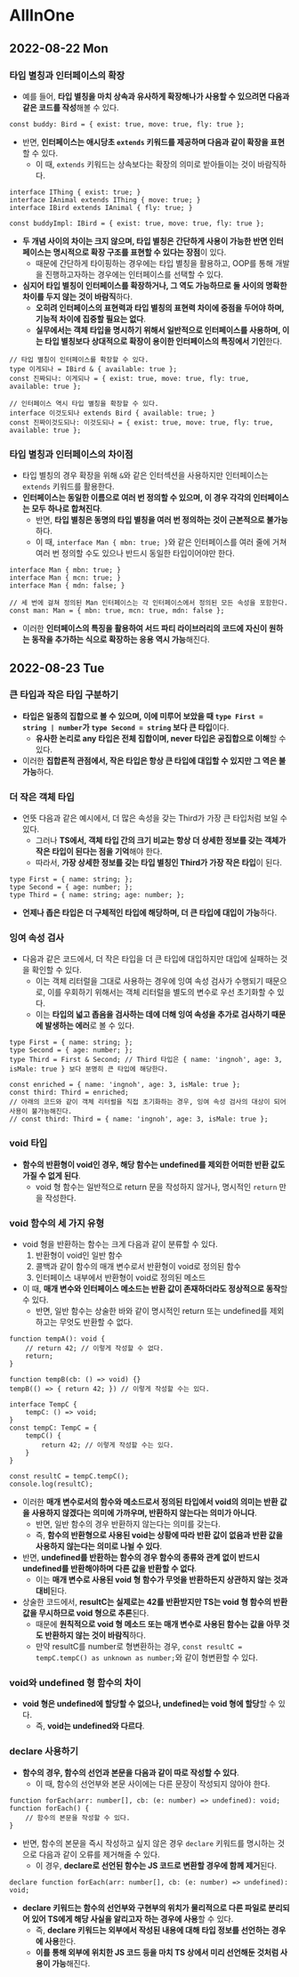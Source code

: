 # AllInOne
## 2022-08-22 Mon
### 타입 별칭과 인터페이스의 확장
* 예를 들어, **타입 별칭을 마치 상속과 유사하게 확장해나가 사용할 수 있으려면 다음과 같은 코드를 작성**해볼 수 있다.
```
const buddy: Bird = { exist: true, move: true, fly: true };
```
* 반면, **인터페이스는 애시당초 `extends` 키워드를 제공하며 다음과 같이 확장을 표현**할 수 있다.
  * 이 때, `extends` 키워드는 상속보다는 확장의 의미로 받아들이는 것이 바람직하다.
```
interface IThing { exist: true; }
interface IAnimal extends IThing { move: true; }
interface IBird extends IAnimal { fly: true; }

const buddyImpl: IBird = { exist: true, move: true, fly: true };
```
* **두 개념 사이의 차이는 크지 않으며, 타입 별칭은 간단하게 사용이 가능한 반면 인터페이스는 명시적으로 확장 구조를 표현할 수 있다는 장점**이 있다.
  * 때문에 간단하게 타이핑하는 경우에는 타입 별칭을 활용하고, OOP를 통해 개발을 진행하고자하는 경우에는 인터페이스를 선택할 수 있다.
* **심지어 타입 별칭이 인터페이스를 확장하거나, 그 역도 가능하므로 둘 사이의 명확한 차이를 두지 않는 것이 바람직**하다.
  * **오히려 인터페이스의 표현력과 타입 별칭의 표현력 차이에 중점을 두어야 하며, 기능적 차이에 집중할 필요는 없다**.
  * **실무에서는 객체 타입을 명시하기 위해서 일반적으로 인터페이스를 사용하며, 이는 타입 별칭보다 상대적으로 확장이 용이한 인터페이스의 특징에서 기인**한다. 
```
// 타입 별칭이 인터페이스를 확장할 수 있다.
type 이게되나 = IBird & { available: true };
const 진짜되나: 이게되나 = { exist: true, move: true, fly: true, available: true };

// 인터페이스 역시 타입 별칭을 확장할 수 있다.
interface 이것도되나 extends Bird { available: true; }
const 진짜이것도되나: 이것도되나 = { exist: true, move: true, fly: true, available: true };
```

### 타입 별칭과 인터페이스의 차이점
* 타입 별칭의 경우 확장을 위해 `&`와 같은 인터섹션을 사용하지만 인터페이스는 `extends` 키워드를 활용한다.
* **인터페이스는 동일한 이름으로 여러 번 정의할 수 있으며, 이 경우 각각의 인터페이스는 모두 하나로 합쳐진다**.
  * 반면, **타입 별칭은 동명의 타입 별칭을 여러 번 정의하는 것이 근본적으로 불가능**하다.
  * 이 때, `interface Man { mbn: true; }`와 같은 인터페이스를 여러 줄에 거쳐 여러 번 정의할 수도 있으나 반드시 동일한 타입이어야만 한다.
```
interface Man { mbn: true; }
interface Man { mcn: true; }
interface Man { mdn: false; }

// 세 번에 걸쳐 정의된 Man 인터페이스는 각 인터페이스에서 정의된 모든 속성을 포함한다.
const man: Man = { mbn: true, mcn: true, mdn: false };
```
* 이러한 **인터페이스의 특징을 활용하여 서드 파티 라이브러리의 코드에 자신이 원하는 동작을 추가하는 식으로 확장하는 응용 역시 가능**해진다.

## 2022-08-23 Tue
### 큰 타입과 작은 타입 구분하기
* **타입은 일종의 집합으로 볼 수 있으며, 이에 미루어 보았을 때 `type First = string | number`가 `type Second = string` 보다 큰 타입**이다.
  * **유사한 논리로 any 타입은 전체 집합이며, never 타입은 공집합으로 이해**할 수 있다.
* 이러한 **집합론적 관점에서, 작은 타입은 항상 큰 타입에 대입할 수 있지만 그 역은 불가능**하다.

### 더 작은 객체 타입
* 언뜻 다음과 같은 예시에서, 더 많은 속성을 갖는 Third가 가장 큰 타입처럼 보일 수 있다.
  * 그러나 **TS에서, 객체 타입 간의 크기 비교는 항상 더 상세한 정보를 갖는 객체가 작은 타입이 된다는 점을 기억**해야 한다.
  * 따라서, **가장 상세한 정보를 갖는 타입 별칭인 Third가 가장 작은 타입**이 된다.
```
type First = { name: string; };
type Second = { age: number; };
type Third = { name: string; age: number; };
```
* **언제나 좁은 타입은 더 구체적인 타입에 해당하며, 더 큰 타입에 대입이 가능**하다.

### 잉여 속성 검사
* 다음과 같은 코드에서, 더 작은 타입을 더 큰 타입에 대입하지만 대입에 실패하는 것을 확인할 수 있다.
  * 이는 객체 리터럴을 그대로 사용하는 경우에 잉여 속성 검사가 수행되기 때문으로, 이를 우회하기 위해서는 객체 리터럴을 별도의 변수로 우선 초기화할 수 있다.
  * 이는 **타입의 넓고 좁음을 검사하는 데에 더해 잉여 속성을 추가로 검사하기 때문에 발생하는 에러**로 볼 수 있다.
```
type First = { name: string; };
type Second = { age: number; };
type Third = First & Second; // Third 타입은 { name: 'ingnoh', age: 3, isMale: true } 보다 분명히 큰 타입에 해당한다. 

const enriched = { name: 'ingnoh', age: 3, isMale: true };
const third: Third = enriched;
// 아래의 코드와 같이 객체 리터럴을 직접 초기화하는 경우, 잉여 속성 검사의 대상이 되어 사용이 불가능해진다.
// const third: Third = { name: 'ingnoh', age: 3, isMale: true };
```

### void 타입
* **함수의 반환형이 void인 경우, 해당 함수는 undefined를 제외한 어떠한 반환 값도 가질 수 없게 된다**.
  * void 형 함수는 일반적으로 return 문을 작성하지 않거나, 명시적인 `return` 만을 작성한다.

### void 함수의 세 가지 유형
* void 형을 반환하는 함수는 크게 다음과 같이 분류할 수 있다.
  1. 반환형이 void인 일반 함수
  2. 콜백과 같이 함수의 매개 변수로서 반환형이 void로 정의된 함수
  3. 인터페이스 내부에서 반환형이 void로 정의된 메소드
* 이 때, **매개 변수와 인터페이스 메소드는 반환 값이 존재하더라도 정상적으로 동작**할 수 있다.
  * 반면, 일반 함수는 상술한 바와 같이 명시적인 return 또는 undefined를 제외하고는 무엇도 반환할 수 없다.
```
function tempA(): void {
    // return 42; // 이렇게 작성할 수 없다.
    return;
}

function tempB(cb: () => void) {}
tempB(() => { return 42; }) // 이렇게 작성할 수는 있다.

interface TempC {
    tempC: () => void;
}
const tempC: TempC = {
    tempC() {
        return 42; // 이렇게 작성할 수는 있다.
    }
}

const resultC = tempC.tempC();
console.log(resultC);
```
* 이러한 **매개 변수로서의 함수와 메소드로서 정의된 타입에서 void의 의미는 반환 값을 사용하지 않겠다는 의미에 가까우며, 반환하지 않는다는 의미가 아니다**.
  * 반면, 일반 함수의 경우 반환하지 않는다는 의미를 갖는다.
  * 즉, **함수의 반환형으로 사용된 void는 상황에 따라 반환 값이 없음과 반환 값을 사용하지 않는다는 의미로 나뉠 수 있다**.
* 반면, **undefined를 반환하는 함수의 경우 함수의 종류와 관계 없이 반드시 undefined를 반환해야하며 다른 값을 반환할 수 없다**.
  * 이는 **매개 변수로 사용된 void 형 함수가 무엇을 반환하든지 상관하지 않는 것과 대비**된다.
* 상술한 코드에서, **resultC는 실제로는 42를 반환받지만 TS는 void 형 함수의 반환 값을 무시하므로 void 형으로 추론**된다.
  * 때문에 **원칙적으로 void 형 메소드 또는 매개 변수로 사용된 함수는 값을 아무 것도 반환하지 않는 것이 바람직**하다.
  * 만약 resultC를 number로 형변환하는 경우, `const resultC = tempC.tempC() as unknown as number;`와 같이 형변환할 수 있다.

### void와 undefined 형 함수의 차이
* **void 형은 undefined에 할당할 수 없으나, undefined는 void 형에 할당**할 수 있다.
  * 즉, **void는 undefined와 다르다**.

### declare 사용하기
* **함수의 경우, 함수의 선언과 본문을 다음과 같이 따로 작성할 수 있다**.
  * 이 때, 함수의 선언부와 본문 사이에는 다른 문장이 작성되지 않아야 한다.
```
function forEach(arr: number[], cb: (e: number) => undefined): void;
function forEach() {
    // 함수의 본문을 작성할 수 있다.
}
```
* 반면, 함수의 본문을 즉시 작성하고 싶지 않은 경우 `declare` 키워드를 명시하는 것으로 다음과 같이 오류를 제거해줄 수 있다.
  * 이 경우, **declare로 선언된 함수는 JS 코드로 변환할 경우에 함께 제거**된다.
```
declare function forEach(arr: number[], cb: (e: number) => undefined): void;
```
* **declare 키워드는 함수의 선언부와 구현부의 위치가 물리적으로 다른 파일로 분리되어 있어 TS에게 해당 사실을 알리고자 하는 경우에 사용**할 수 있다.
  * 즉, **declare 키워드는 외부에서 작성된 내용에 대해 타입 정보를 선언하는 경우에 사용**한다.
  * **이를 통해 외부에 위치한 JS 코드 등을 마치 TS 상에서 미리 선언해둔 것처럼 사용이 가능**해진다.